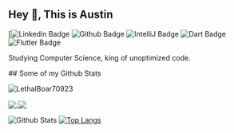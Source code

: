 ## Hey 👋, This is Austin

[![Linkedin Badge](https://img.shields.io/badge/LinkedIn-0077B5?style=for-the-badge&logo=linkedin&logoColor=white) ![Github Badge](https://img.shields.io/badge/-LethalBoar70923-grey?style=flat&logo=github&logoColor=white&link=https://github.com/LethalBoar70923/) ![IntelliJ Badge](https://img.shields.io/badge/IntelliJIDEA-000000.svg?style=for-the-badge&logo=intellij-idea&logoColor=white) ![Dart Badge](https://img.shields.io/badge/Dart-0175C2?style=for-the-badge&logo=dart&logoColor=white) ![Flutter Badge](https://img.shields.io/badge/Flutter-02569B?style=for-the-badge&logo=flutter&logoColor=black)







<p align='left'>Studying Computer Science, king of unoptimized code.</p>
## Some of my Github Stats
<p> <img src=https://komarev.com/ghpvc/?username=LethalBoar70923 alt=LethalBoar70923 /> </p>



<a href="https://github.com/LethalBoar70923">
  <img align="center" src="https://github-readme-stats.vercel.app/api?username=LethalBoar70923&count_private=true&show_icons=true&theme=tokyonight" />
</a>
<a href="https://github.com/LethalBoar70923/">
  <img align="center" src="https://github-readme-stats.vercel.app/api/top-langs/?username=LethalBoar70923&count_private=true&show_icons=true&theme=tokyonight" />
</a>


![Github Stats](https://github-readme-stats.vercel.app/api?username=LethalBoar70923&count_private=true&show_icons=true&theme=tokyonight) [![Top Langs](https://github-readme-stats.vercel.app/api/top-langs/?username=LethalBoar70923&count_private=true&show_icons=true&theme=tokyonight)](https://github.com/anuraghazra/github-readme-stats)
